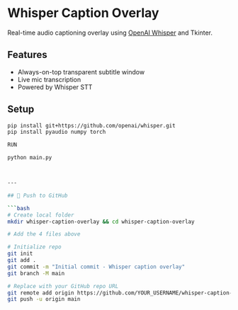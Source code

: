 # Whisper Caption Overlay

Real-time audio captioning overlay using [OpenAI Whisper](https://github.com/openai/whisper) and Tkinter.

## Features

- Always-on-top transparent subtitle window
- Live mic transcription
- Powered by Whisper STT

## Setup

```bash
pip install git+https://github.com/openai/whisper.git
pip install pyaudio numpy torch

RUN

python main.py



---

## 🚀 Push to GitHub

```bash
# Create local folder
mkdir whisper-caption-overlay && cd whisper-caption-overlay

# Add the 4 files above

# Initialize repo
git init
git add .
git commit -m "Initial commit - Whisper caption overlay"
git branch -M main

# Replace with your GitHub repo URL
git remote add origin https://github.com/YOUR_USERNAME/whisper-caption-overlay.git
git push -u origin main


